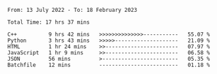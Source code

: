 <!--START_SECTION:waka-->

```text
From: 13 July 2022 - To: 18 February 2023

Total Time: 17 hrs 37 mins

C++          9 hrs 42 mins   >>>>>>>>>>>>>>-----------   55.07 %
Python       3 hrs 43 mins   >>>>>--------------------   21.09 %
HTML         1 hr 24 mins    >>-----------------------   07.97 %
JavaScript   1 hr 9 mins     >>-----------------------   06.58 %
JSON         56 mins         >------------------------   05.35 %
Batchfile    12 mins         -------------------------   01.18 %
```

<!--END_SECTION:waka-->

<!---
yvanlok/yvanlok is a ✨ special ✨ repository because its `README.md` (this file) appears on your GitHub profile.
You can click the Preview link to take a look at your changes.
--->
